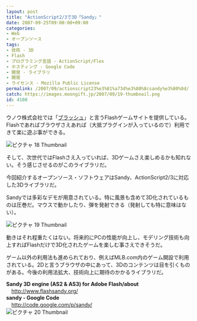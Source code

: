 ```yaml
---
layout: post
title: "ActionScript2/3で3D「Sandy」"
date: 2007-09-25T09:00:00+09:00
categories:
- Web
- オープンソース
tags: 
- 技術 - 3D
- Flash
- プログラミング言語 - ActionScript/Flex
- ホスティング - Google Code
- 開発 - ライブラリ
- 開発
- ライセンス - Mozilla Public License
permalink: /2007/09/actionscript23%e3%81%a73d%e3%80%8csandy%e3%80%8d/
catch: https://images.moongift.jp/2007/09/19-thumbnail.png
id: 4108
---
```

ウノウ株式会社では「[ブラッシュ](http://plash.jp/)」と言うFlashゲームサイトを提供している。Flashであればブラウザさえあれば（大抵プラグインが入っているので）利用できて楽に遊ぶ事ができる。  
  
 ![ピクチャ 18 Thumbnail](https://images.moongift.jp/2007/09/18-thumbnail.png)  
  
そして、次世代ではFlashさえ入っていれば、3Dゲームさえ楽しめるかも知れない。そう感じさせるのがこのライブラリだ。  
  
今回紹介するオープンソース・ソフトウェアはSandy、ActionScript2/3に対応した3Dライブラリだ。  
<!--more-->  
Sandyでは多彩なデモが用意されている。特に風景も含めて3D化されているものは圧巻だ。マウスで動かしたり、弾を発射できる（発射しても特に意味はない）。  
  
 ![ピクチャ 19 Thumbnail](https://images.moongift.jp/2007/09/19-thumbnail.png)  
  
動きはそれ程重たくはない。将来的にPCの性能が向上し、モデリング技術も向上すればFlashだけで3D化されたゲームを楽しむ事さえできそうだ。  
  
ゲーム以外の利用法も進められており、例えばMLB.com内のゲーム開設で利用されている。2Dと言うブラウザの中にあって、3Dのコンテンツは目を引くものがある。今後の利用法拡大、技術向上に期待のかかるライブラリだ。  
  
**Sandy 3D engine (AS2 & AS3) for Adobe Flash/about**  
　[http://www.flashsandy.org/  
](http://www.flashsandy.org/) **sandy - Google Code**  
　[http://code.google.com/p/sandy/  
](http://code.google.com/p/sandy/) ![ピクチャ 20 Thumbnail](https://images.moongift.jp/2007/09/20-thumbnail.png)

